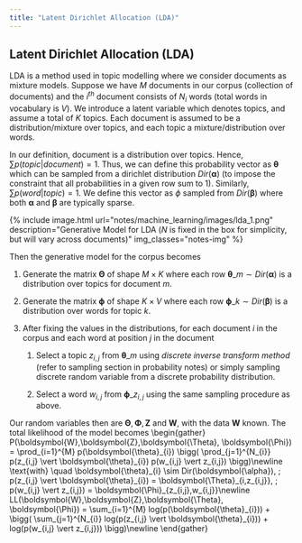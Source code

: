 ```yaml
---
title: "Latent Dirichlet Allocation (LDA)"
---
```


## Latent Dirichlet Allocation (LDA)

LDA is a method used in topic modelling where we consider documents as mixture models. Suppose we have $M$ documents in our corpus (collection of documents) and the $i^{th}$ document consists of $N_{i}$ words (total words in vocabulary is $V$). We introduce a latent variable which denotes topics, and assume a total of $K$ topics. Each document is assumed to be a distribution/mixture over topics, and each topic a mixture/distribution over words.


In our definition, document is a distribution over topics. Hence, $\sum p(topic \vert document) = 1$. Thus, we can define this probability vector as $\boldsymbol{\theta}$ which can be sampled from a dirichlet distribution $Dir(\boldsymbol{\alpha})$ (to impose the constraint that all probabilities in a given row sum to 1). Similarly, $\sum p(word \vert topic) = 1$. We define this vector as $\phi$ sampled from $Dir(\boldsymbol{\beta})$ where both $\boldsymbol{\alpha}$ and $\boldsymbol{\beta}$ are typically sparse.

{% include image.html url="notes/machine_learning/images/lda_1.png" description="Generative Model for LDA ($N$ is fixed in the box for simplicity, but will vary across documents)" img_classes="notes-img" %}

Then the generative model for the corpus becomes

1.  Generate the matrix $\boldsymbol{\Theta}$ of shape $M \times K$ where each row $\boldsymbol{\theta}\_{m} \sim Dir(\boldsymbol{\alpha})$ is a distribution over topics for document $m$.

2.  Generate the matrix $\boldsymbol{\phi}$ of shape $K \times V$ where each row $\boldsymbol{\phi}\_{k} \sim Dir(\boldsymbol{\beta})$ is a distribution over words for topic $k$.

3.  After fixing the values in the distributions, for each document $i$ in the corpus and each word at position $j$ in the document

    1.  Select a topic $z_{i,j}$ from $\boldsymbol{\theta}\_{m}$ using _discrete inverse transform method_ (refer to sampling section in probability notes) or simply sampling discrete random variable from a discrete probability distribution.

    2.  Select a word $w_{i,j}$ from $\boldsymbol{\phi}\_{z_{i,j}}$ using the same sampling procedure as above.

Our random variables then are $\boldsymbol{\Theta}, \boldsymbol{\Phi}, \boldsymbol{Z}$ and $\boldsymbol{W}$, with the data $\boldsymbol{W}$ known. The total likelihood of the model becomes
\begin{gather}
    P(\boldsymbol{W},\boldsymbol{Z},\boldsymbol{\Theta}, \boldsymbol{\Phi}) = \prod_{i=1}^{M} p(\boldsymbol{\theta}\_{i}) \bigg(  \prod_{j=1}^{N_{i}} p(z_{i,j} \vert \boldsymbol{\theta}\_{i}) p(w_{i,j} \vert z_{i,j}) \bigg)\newline
    \text{with} \quad \boldsymbol{\theta}\_{i} \sim Dir(\boldsymbol{\alpha}), \; p(z_{i,j} \vert \boldsymbol{\theta}\_{i}) = \boldsymbol{\Theta}\_{i,z_{i,j}}, \; p(w_{i,j} \vert z_{i,j}) = \boldsymbol{\Phi}\_{z_{i,j},w_{i,j}}\newline
    LL(\boldsymbol{W},\boldsymbol{Z},\boldsymbol{\Theta}, \boldsymbol{\Phi}) = \sum_{i=1}^{M} log(p(\boldsymbol{\theta}\_{i})) + \bigg(  \sum_{j=1}^{N_{i}} log(p(z_{i,j} \vert \boldsymbol{\theta}\_{i})) + log(p(w_{i,j} \vert z_{i,j})) \bigg)\newline
\end{gather}
